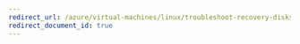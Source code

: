 ```yaml
---
redirect_url: /azure/virtual-machines/linux/troubleshoot-recovery-disks-portal
redirect_document_id: true
---
```

